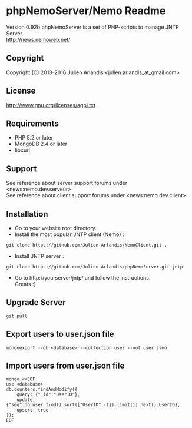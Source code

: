 phpNemoServer/Nemo Readme
===================

Version 0.92b 
phpNemoServer is a set of PHP-scripts to manage JNTP Server.  
http://news.nemoweb.net/

Copyright
---------

Copyright (C) 2013-2016
    Julien Arlandis <julien.arlandis_at_gmail.com>

License
-------

http://www.gnu.org/licenses/agpl.txt

Requirements
------------

* PHP 5.2 or later
* MongoDB 2.4 or later
* libcurl

Support
-------

See reference about server support forums under \<news:nemo.dev.serveur\>  
See reference about client support forums under \<news:nemo.dev.client\>

Installation
------

* Go to your website root directory.
* Install the most popular JNTP client (Nemo) :

```git clone https://github.com/Julien-Arlandis/NemoClient.git .```

* Install JNTP server :

```git clone https://github.com/Julien-Arlandis/phpNemoServer.git jntp```

* Go to http://yourserver/jntp/ and follow the instructions.  
Greats :)

Upgrade Server
-------

```git pull```

Export users to user.json file
-------

```mongoexport --db <database> --collection user --out user.json```

Import users from user.json file
-------

```mongoimport --db <database> --collection user --file user.json
mongo <<EOF
use <database>
db.counters.findAndModify({
    query: {"_id":"UserID"},
    update: {"seq":db.user.find().sort({"UserID":-1}).limit(1).next().UserID},
    upsert: true
});
EOF
```
